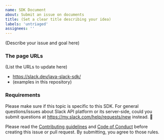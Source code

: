 ```yaml
---
name: SDK Document
about: Submit an issue on documents
title: (Set a clear title describing your idea)
labels: 'untriaged'
assignees: ''
---
```


(Describe your issue and goal here)

### The page URLs

(List the URLs to update here)

* https://slack.dev/java-slack-sdk/
* (examples in this repository)

### Requirements

Please make sure if this topic is specific to this SDK. For general questions/issues about Slack API platform or its server-side, could you submit questions at https://my.slack.com/help/requests/new instead. :bow:

Please read the [Contributing guidelines](https://github.com/slackapi/java-slack-sdk/blob/main/.github/contributing.md) and [Code of Conduct](https://slackhq.github.io/code-of-conduct) before creating this issue or pull request. By submitting, you agree to those rules.
